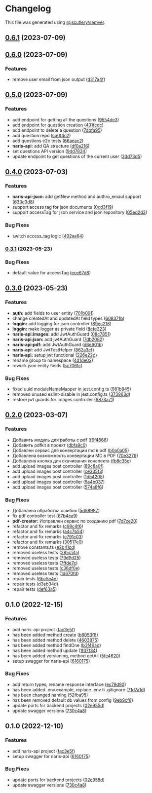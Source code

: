 # Changelog

This file was generated using [@jscutlery/semver](https://github.com/jscutlery/semver).

## [0.6.1](https://gitlog.ru/Naris/soermono/compare/naris-api-0.6.0...naris-api-0.6.1) (2023-07-09)

## [0.6.0](https://gitlog.ru/Naris/soermono/compare/naris-api-0.5.0...naris-api-0.6.0) (2023-07-09)


### Features

* remove user email from json output ([d317a4f](https://gitlog.ru/Naris/soermono/commit/d317a4f1440ae8939c55bb7ef8aa9931c990e3d8))

## [0.5.0](https://gitlog.ru/Naris/soermono/compare/naris-api-0.4.0...naris-api-0.5.0) (2023-07-09)


### Features

* add endpoint for getting all the questions ([9554de3](https://gitlog.ru/Naris/soermono/commit/9554de34b2f70989c591926988708953c73c3c79))
* add endpoint for question creation ([431fcdc](https://gitlog.ru/Naris/soermono/commit/431fcdcdc8a82091573500820c414c3dd3dd48dd))
* add endpoint to delete a question ([7dbfa95](https://gitlog.ru/Naris/soermono/commit/7dbfa95e9d6438827133353c69dd58019064dc3a))
* add question repo ([ca0f4c2](https://gitlog.ru/Naris/soermono/commit/ca0f4c2cb228be329c8279d3673fd9f7548aa830))
* add questions e2e tests ([66aeac2](https://gitlog.ru/Naris/soermono/commit/66aeac2f97634cff5b81fa76c1859e05fa9ad355))
* **naris-api:** add QA structure ([df0a216](https://gitlog.ru/Naris/soermono/commit/df0a216f9e7e1c310a766ac9884ded853b82f302))
* set questions API version ([9dd7824](https://gitlog.ru/Naris/soermono/commit/9dd78248592d0f77df157172e0e8a1394db73703))
* update endpoint to get questions of the current user ([33d73d5](https://gitlog.ru/Naris/soermono/commit/33d73d5c999376a9f964f4c2f724314374d9db4e))

## [0.4.0](https://gitlog.ru/Naris/soermono/compare/naris-api-0.3.1...naris-api-0.4.0) (2023-07-03)


### Features

* **naris-api-json:** add getNew method and authro_emaul support ([630c3d8](https://gitlog.ru/Naris/soermono/commit/630c3d82cfa90008faa12551188c8322b68dff48))
* support access tag for json documents ([0cd3f19](https://gitlog.ru/Naris/soermono/commit/0cd3f1920d880c0deba5a59b7d0b91efe5259023))
* support accessTag for json service and json repository ([05ed2d3](https://gitlog.ru/Naris/soermono/commit/05ed2d35fe63931566397b6e5d74b1ad8bfc78bf))


### Bug Fixes

* switch access_tag logic ([492aa64](https://gitlog.ru/Naris/soermono/commit/492aa6497a0a05dcdfeedefde969f33bb381ff06))

### [0.3.1](https://gitlog.ru:2222/Naris/soermono/compare/naris-api-0.3.0...naris-api-0.3.1) (2023-05-23)


### Bug Fixes

* default value for accessTag ([ece67d8](https://gitlog.ru:2222/Naris/soermono/commit/ece67d88932b6015ba9789dc1262e991bff10505))

## [0.3.0](https://gitlog.ru:2222/Naris/soermono/compare/naris-api-0.2.0...naris-api-0.3.0) (2023-05-23)


### Features

* **auth:** add fields to user entity ([701b091](https://gitlog.ru:2222/Naris/soermono/commit/701b091fa84091378ce5d4dd34b236c3ab8affc3))
* change createdAt and updatedAt field types ([608371b](https://gitlog.ru:2222/Naris/soermono/commit/608371bab4c08b3db4bceb48e789097a4b45be6a))
* **loggin:** add logging for json controller ([89ec218](https://gitlog.ru:2222/Naris/soermono/commit/89ec218a732f90817e1455c55508d4adf7e1dce4))
* **loggin:** make logger as private field ([8cfe323](https://gitlog.ru:2222/Naris/soermono/commit/8cfe323b1859e1c33e00851655ffa1c8a3262aea))
* **naris-api:images:** add JwtAuthGuard ([08c7851](https://gitlog.ru:2222/Naris/soermono/commit/08c78512f0c0ead435b98d8a8c95d2c6f793869e))
* **naris-api:json:** add jwtAuthGuard ([7db2082](https://gitlog.ru:2222/Naris/soermono/commit/7db20823d95fe0e65597368e1444b65411025e93))
* **naris-api:pdf:** add JwtAuthGuard ([d6e901b](https://gitlog.ru:2222/Naris/soermono/commit/d6e901b4f19fb517d3a11cb2cb72f5254f6187da))
* **naris-api:** add JwtTestHelper ([862a3cf](https://gitlog.ru:2222/Naris/soermono/commit/862a3cff6adf15ea5404e88848a7988e63c5c932))
* **naris-api:** setup jwt functional ([226e22d](https://gitlog.ru:2222/Naris/soermono/commit/226e22d3d307cafb7dd9ec02ff5cd940d00a50c9))
* rename group to namespace ([4d1de02](https://gitlog.ru:2222/Naris/soermono/commit/4d1de0243784b00e5a2dbeafccdfb581994d0cc2))
* rework json entity fields ([5c706fc](https://gitlog.ru:2222/Naris/soermono/commit/5c706fce73be6e2cf20c090126e07dcfe6605d8f))


### Bug Fixes

* fixed uuid moduleNameMapper in jest.config.ts ([981b845](https://gitlog.ru:2222/Naris/soermono/commit/981b845b030d1ae3aee7f0e85b916f9b81e30478))
* removed unused eslint-disable in jest.config.ts ([373963d](https://gitlog.ru:2222/Naris/soermono/commit/373963d1fe77580e814fe30d4e70833fe1dac4d5))
* restore jwt guards for images controller ([6873a71](https://gitlog.ru:2222/Naris/soermono/commit/6873a71bfc52312949e66fa8ea60c2fec74273ab))

## [0.2.0](https://gitlog.ru:2222/Naris/soermono/compare/naris-api-0.1.0...naris-api-0.2.0) (2023-03-07)


### Features

* Добавить модуль для работы с pdf ([f6f4866](https://gitlog.ru:2222/Naris/soermono/commit/f6f4866357c4dd8b76a886c77340906c69bcdfeb))
* Добавить pdfkit в проект ([dbfa9c0](https://gitlog.ru:2222/Naris/soermono/commit/dbfa9c0b7b9fe03a1a74b23b1c5d017704298f98))
* Добавлен сервис для конвертации md в pdf ([b0a0a05](https://gitlog.ru:2222/Naris/soermono/commit/b0a0a05c60f34d74916d6494a1190a5b0fe2a69a))
* Добавлена возможность конвертации MD в PDF ([70e3276](https://gitlog.ru:2222/Naris/soermono/commit/70e3276eeb61673b6d711d300af3bc27279d7a2b))
* Добавлена кнопка для скачивания конспекта ([fb8c35e](https://gitlog.ru:2222/Naris/soermono/commit/fb8c35eb4ea8191f1ee952ad43a971f9cfe0ea77))
* add upload images post controller ([89c8a0f](https://gitlog.ru:2222/Naris/soermono/commit/89c8a0f3dae7138df1fff3f26f46c16311bc5b61))
* add upload images post controller ([ce335f3](https://gitlog.ru:2222/Naris/soermono/commit/ce335f3de587d66452c38f36d3ad23cf8ca743f7))
* add upload images post controller ([1d54205](https://gitlog.ru:2222/Naris/soermono/commit/1d54205464bdf0d9507a12bf621a72bb214a8ab6))
* add upload images post controller ([5a4b037](https://gitlog.ru:2222/Naris/soermono/commit/5a4b037c6beed3036bc57511275c1fd203f6232b))
* add upload images post controller ([574a8f6](https://gitlog.ru:2222/Naris/soermono/commit/574a8f692091280fb53f6e3308247d6cacf8f7e8))


### Bug Fixes

* Добавлена обработка ошибок ([5d98987](https://gitlog.ru:2222/Naris/soermono/commit/5d9898744f71b0710ebfcf64d87c2e8a2f77a29f))
* fix pdf controller test ([67b4ea9](https://gitlog.ru:2222/Naris/soermono/commit/67b4ea95fe1eb6f435f2084557c107fec7e8ed43))
* **pdf-creator:** Исправлен сервис по созданию pdf ([7d7ce20](https://gitlog.ru:2222/Naris/soermono/commit/7d7ce20f63943021421b003e1138607c76e14810))
* refactor and fix remarks ([c98c4f6](https://gitlog.ru:2222/Naris/soermono/commit/c98c4f63af0daf6514b8758bba328510ba5c4a77))
* refactor and fix remarks ([a4c7b54](https://gitlog.ru:2222/Naris/soermono/commit/a4c7b548b14d7fd8a0fe14eb53ab38953f2f0f2f))
* refactor and fix remarks ([c791c03](https://gitlog.ru:2222/Naris/soermono/commit/c791c03f421534bd5b54105d0b99be2510ec80c5))
* refactor and fix remarks ([30517e0](https://gitlog.ru:2222/Naris/soermono/commit/30517e05d36c902e2266aefed22ba3ce3dc7b2cb))
* remove constants.ts ([e2b41cd](https://gitlog.ru:2222/Naris/soermono/commit/e2b41cde4511845c0f466d3cea20de922c05ff5f))
* removed useless tests ([285c5fa](https://gitlog.ru:2222/Naris/soermono/commit/285c5fa7fdd240504c8e9ed22f9fc3228c91f1e4))
* removed useless tests ([79d9d25](https://gitlog.ru:2222/Naris/soermono/commit/79d9d2556b0c2d15447e619a149006289c0eadf9))
* removed useless tests ([7ffde7c](https://gitlog.ru:2222/Naris/soermono/commit/7ffde7c40ef692c6a054cd54917c6c4096c9d5f7))
* removed useless tests ([c36df0e](https://gitlog.ru:2222/Naris/soermono/commit/c36df0e11805cd36ae8849d9d905bda60ca8822d))
* removed useless tests ([1d670fd](https://gitlog.ru:2222/Naris/soermono/commit/1d670fd2f19d9ca99937e75203a490ad453d493b))
* repair tests ([6bc5e4e](https://gitlog.ru:2222/Naris/soermono/commit/6bc5e4ed4444f138c3abf0f3a276b7af3a594de4))
* repair tests ([d3ab34d](https://gitlog.ru:2222/Naris/soermono/commit/d3ab34de61688eea77de971b13e60603560b5cdf))
* repair tests ([def63a5](https://gitlog.ru:2222/Naris/soermono/commit/def63a5b40d7b87b97150ec94c201ae61023b064))

## 0.1.0 (2022-12-15)


### Features

* add naris-api project ([fac3e5f](https://gitlog.ru:2222/Naris/soermono/commit/fac3e5f74d2b64acb0593aaf3585661018e8c53b))
* has been added method create ([b6053f8](https://gitlog.ru:2222/Naris/soermono/commit/b6053f812bb5b59570e3248bafe4f3ee6a1a28b5))
* has been added method delete ([4603875](https://gitlog.ru:2222/Naris/soermono/commit/4603875e42988b0fac89fa215e218e1e9f8b45d6))
* has been added method findOne ([b3f49ad](https://gitlog.ru:2222/Naris/soermono/commit/b3f49ad3740d5e39b4b883080947fc00ffb50cec))
* has been added method update ([1f07f34](https://gitlog.ru:2222/Naris/soermono/commit/1f07f342da7088ca4fa40a17120f1a16c8150a01))
* has been added versioning, method getAll ([5fe4620](https://gitlog.ru:2222/Naris/soermono/commit/5fe4620fb28c8a8abb2e9f17b39fb29ec7157e0b))
* setup swagger for naris-api ([6160175](https://gitlog.ru:2222/Naris/soermono/commit/6160175324e429e86b25d2b67e2802a467e07cff))


### Bug Fixes

* add return types, rename response interface ([ec79d90](https://gitlog.ru:2222/Naris/soermono/commit/ec79d90bb6d94e6afb339b7e464c0c38f31365b8))
* has been added .env.example, replace .env ti .gitignore ([71d7a1d](https://gitlog.ru:2222/Naris/soermono/commit/71d7a1dc4969b51e674be0f753a6532fbcbc60cb))
* has been changed naming ([52fba95](https://gitlog.ru:2222/Naris/soermono/commit/52fba958de3c17351d4108050f370b4f8a2e0281))
* has been removed default db values from config ([9eb9cf8](https://gitlog.ru:2222/Naris/soermono/commit/9eb9cf8df6a82a192c9ebfff94cb24d37692d586))
* update ports for backend projects ([02e955d](https://gitlog.ru:2222/Naris/soermono/commit/02e955dfcc67113925dad2cfe249787b84188c7c))
* update swagger versions ([730c4a8](https://gitlog.ru:2222/Naris/soermono/commit/730c4a8e1fba62fbec6a0e150e6e7ac369521338))

## 0.1.0 (2022-12-10)


### Features

* add naris-api project ([fac3e5f](https://gitlog.ru:2222/Naris/soermono/commit/fac3e5f74d2b64acb0593aaf3585661018e8c53b))
* setup swagger for naris-api ([6160175](https://gitlog.ru:2222/Naris/soermono/commit/6160175324e429e86b25d2b67e2802a467e07cff))


### Bug Fixes

* update ports for backend projects ([02e955d](https://gitlog.ru:2222/Naris/soermono/commit/02e955dfcc67113925dad2cfe249787b84188c7c))
* update swagger versions ([730c4a8](https://gitlog.ru:2222/Naris/soermono/commit/730c4a8e1fba62fbec6a0e150e6e7ac369521338))
